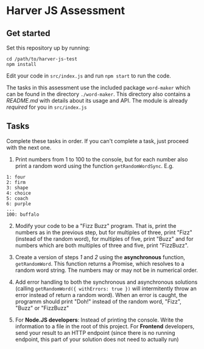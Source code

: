 Harver JS Assessment
============================

## Get started

Set this repository up by running:

```
cd /path/to/harver-js-test
npm install
```

Edit your code in `src/index.js` and run `npm start` to run the code.

The tasks in this assessment use the included package `word-maker` which can be found in the directory
`./word-maker`. This directory also contains a *README.md* with details about its usage and API. The module
is already *required* for you in `src/index.js`

## Tasks

Complete these tasks in order. If you can't complete a task, just proceed with the next one.

1. Print numbers from 1 to 100 to the console, but for each number also print a random word using the function `getRandomWordSync`. E.g.

```
1: four
2: firm
3: shape
4: choice
5: coach
6: purple
...
100: buffalo
```

2. Modify your code to be a "Fizz Buzz" program. That is, print the numbers as in the previous step, but
for multiples of three, print "Fizz" (instead of the random word), for multiples of five, print "Buzz" and
for numbers which are both multiples of three and five, print "FizzBuzz".

3. Create a version of steps *1* and *2* using the **asynchronous** function, `getRandomWord`. This function
returns a Promise, which resolves to a random word string. The numbers may or may not be in numerical order.

4. Add error handling to both the synchronous and asynchronous solutions (calling `getRandomWord({ withErrors: true })` will intermitently throw an error instead of return a random word). When an error is caught, the programm should print "Doh!" instead of the random word, "Fizz", "Buzz" or "FizzBuzz"

5. For **Node.JS developers**: Instead of printing the console. Write the information to a file in the root of this project. For **Frontend** developers, send your result to an HTTP endpoint (since there is no running endpoint, this
part of your solution does not need to actually run)
